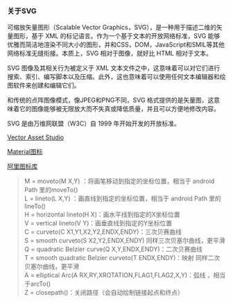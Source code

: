 ### 关于SVG
可缩放矢量图形（Scalable Vector Graphics，SVG），是一种用于描述二维的矢量图形，基于 XML 的标记语言。作为一个基于文本的开放网络标准，SVG 能够优雅而简洁地渲染不同大小的图形，并和CSS，DOM，JavaScript和SMIL等其他网络标准无缝衔接。本质上，SVG 相对于图像，就好比 HTML 相对于文本。

SVG 图像及其相关行为被定义于 XML 文本文件之中，这意味着可以对它们进行搜索、索引、编写脚本以及压缩。此外，这也意味着可以使用任何文本编辑器和绘图软件来创建和编辑它们。

和传统的点阵图像模式，像JPEG和PNG不同，SVG 格式提供的是矢量图，这意味着它的图像能够被无限放大而不失真或降低质量，并且可以方便地修改内容。

SVG 是由万维网联盟（W3C）自 1999 年开始开发的开放标准。  

[Vector Asset Studio](https://developer.android.com/studio/write/vector-asset-studio?hl=zh-cn)

[Material图标](https://fonts.google.com/icons?selected=Material+Icons&icon.style=Filled)

[阿里图标库](https://iconfont.cn/)

> M = moveto(M X,Y) ：将画笔移动到指定的坐标位置，相当于 android Path 里的moveTo()  
L = lineto(L X,Y) ：画直线到指定的坐标位置，相当于 android Path 里的lineTo()  
H = horizontal lineto(H X)：画水平线到指定的X坐标位置  
V = vertical lineto(V Y)：画垂直线到指定的Y坐标位置  
C = curveto(C X1,Y1,X2,Y2,ENDX,ENDY)：三次贝赛曲线  
S = smooth curveto(S X2,Y2,ENDX,ENDY) 同样三次贝塞尔曲线，更平滑  
Q = quadratic Belzier curve(Q X,Y,ENDX,ENDY)：二次贝赛曲线  
T = smooth quadratic Belzier curveto(T ENDX,ENDY)：映射 同样二次贝塞尔曲线，更平滑  
A = elliptical Arc(A RX,RY,XROTATION,FLAG1,FLAG2,X,Y)：弧线 ，相当于arcTo()  
Z = closepath()：关闭路径（会自动绘制链接起点和终点）
